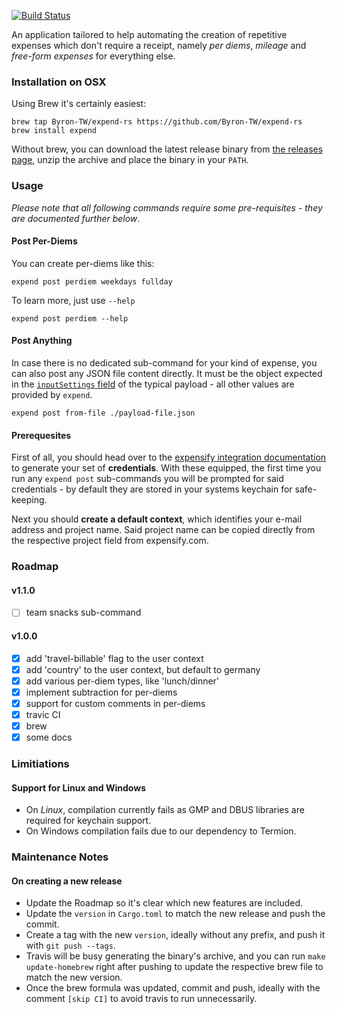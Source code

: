 [![Build Status](https://travis-ci.org/Byron-TW/expend-rs.svg?branch=master)](https://travis-ci.org/Byron-TW/expend-rs)

An application tailored to help automating the creation of repetitive expenses which don't require a receipt, namely *per diems*, *mileage* and *free-form expenses* for everything else.

### Installation on OSX

Using Brew it's certainly easiest:
```
brew tap Byron-TW/expend-rs https://github.com/Byron-TW/expend-rs
brew install expend
```

Without brew, you can download the latest release binary from [the releases page](https://github.com/Byron-TW/expend-rs/releases), unzip the archive and
place the binary in your `PATH`.

### Usage

_Please note that all following commands require some pre-requisites - they are documented further below_.

#### Post Per-Diems
You can create per-diems like this:

```
expend post perdiem weekdays fullday
```

To learn more, just use `--help`
```
expend post perdiem --help
```

#### Post Anything 

In case there is no dedicated sub-command for your kind of expense, you can also post any JSON file content directly. It must be the object expected in the [`inputSettings` field](https://integrations.expensify.com/Integration-Server/doc/#expense-creator) of the typical payload - all other values are provided by
`expend`.

```
expend post from-file ./payload-file.json
```

#### Prerequesites

First of all, you should head over to the [expensify integration documentation](https://integrations.expensify.com/Integration-Server/doc/#authentication) to
generate your set of **credentials**. With these equipped, the first time you run any `expend post` sub-commands you will be prompted for said credentials - by
default they are stored in your systems keychain for safe-keeping.

Next you should **create a default context**, which identifies your e-mail address and project name. Said project name can be copied directly from the respective
project field from expensify.com.

### Roadmap

#### v1.1.0

* [ ] team snacks sub-command

#### v1.0.0

* [x] add 'travel-billable' flag to the user context
* [x] add 'country' to the user context, but default to germany
* [x] add various per-diem types, like 'lunch/dinner'
* [x] implement subtraction for per-diems 
* [x] support for custom comments in per-diems
* [x] travic CI
* [x] brew
* [x] some docs

### Limitiations

#### Support for Linux and Windows

* On _Linux_, compilation currently fails as GMP and DBUS libraries are required for keychain support.
* On Windows compilation fails due to our dependency to Termion.

### Maintenance Notes

#### On creating a new release

* Update the Roadmap so it's clear which new features are included.
* Update the `version` in `Cargo.toml` to match the new release and push the commit.
* Create a tag with the new `version`, ideally without any prefix, and push it with `git push --tags`.
* Travis will be busy generating the binary's archive, and you can run `make update-homebrew` right after pushing
  to update the respective brew file to match the new version.
* Once the brew formula was updated, commit and push, ideally with the comment `[skip CI]` to avoid travis to run unnecessarily.
